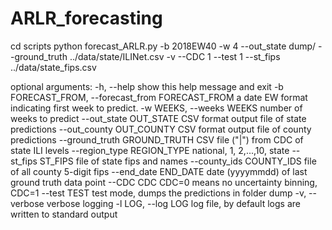 # ARLR_forecasting
cd scripts
python forecast_ARLR.py -b 2018EW40 -w 4 --out_state dump/ --ground_truth ../data/state/ILINet.csv -v --CDC 1 --test 1 --st_fips ../data/state_fips.csv

optional arguments:
  -h, --help            show this help message and exit
  -b FORECAST_FROM, --forecast_from FORECAST_FROM
                        a date EW format indicating first week to predict.
  -w WEEKS, --weeks WEEKS
                        number of weeks to predict
  --out_state OUT_STATE
                        CSV format output file of state predictions
  --out_county OUT_COUNTY
                        CSV format output file of county predictions
  --ground_truth GROUND_TRUTH
                        CSV file ("|") from CDC of state ILI levels
  --region_type REGION_TYPE
                        national, 1, 2,...,10, state
  --st_fips ST_FIPS     file of state fips and names
  --county_ids COUNTY_IDS
                        file of all county 5-digit fips
  --end_date END_DATE   date (yyyymmdd) of last ground truth data point
  --CDC CDC             CDC=0 means no uncertainty binning, CDC=1
  --test TEST           test mode, dumps the predictions in folder dump
  -v, --verbose         verbose logging
  -l LOG, --log LOG     log file, by default logs are written to standard
                        output
